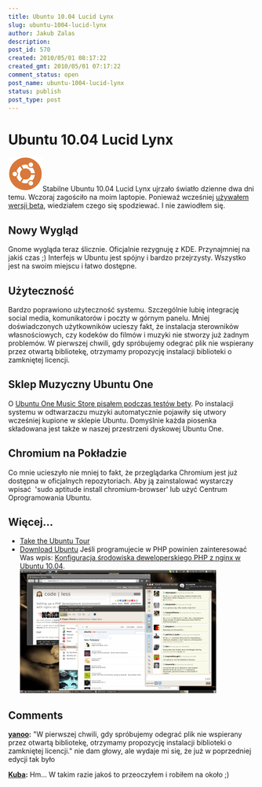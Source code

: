 ```yaml
---
title: Ubuntu 10.04 Lucid Lynx
slug: ubuntu-1004-lucid-lynx
author: Jakub Zalas
description: 
post_id: 570
created: 2010/05/01 08:17:22
created_gmt: 2010/05/01 07:17:22
comment_status: open
post_name: ubuntu-1004-lucid-lynx
status: publish
post_type: post
---
```


<!--Stabilne Ubuntu 10.04 Lucid Lynx ujrzało światło dzienne dwa dni temu. Wczoraj zagościło na moim laptopie. Ponieważ wcześniej używałem wersji beta, wiedziałem czego się spodziewać. I nie zawiodłem się.-->

# Ubuntu 10.04 Lucid Lynx

![Ubuntu Logo](/uploads/wp//2010/05/ubuntulogo-circle.png)Stabilne Ubuntu 10.04 Lucid Lynx ujrzało światło dzienne dwa dni temu. Wczoraj zagościło na moim laptopie. Ponieważ wcześniej [używałem wersji beta](/ubuntu-1004-lucid-lynx-jest-juz-za-rogiem), wiedziałem czego się spodziewać. I nie zawiodłem się. 

## Nowy Wygląd

Gnome wygląda teraz ślicznie. Oficjalnie rezygnuję z KDE. Przynajmniej na jakiś czas ;) Interfejs w Ubuntu jest spójny i bardzo przejrzysty. Wszystko jest na swoim miejscu i łatwo dostępne. 

## Użyteczność

Bardzo poprawiono użyteczność systemu. Szczególnie lubię integrację social media, komunikatorów i poczty w górnym panelu. Mniej doświadczonych użytkowników ucieszy fakt, że instalacja sterowników własnościowych, czy kodeków do filmów i muzyki nie stworzy już żadnym problemów. W pierwszej chwili, gdy spróbujemy odegrać plik nie wspierany przez otwartą bibliotekę, otrzymamy propozycję instalacji biblioteki o zamkniętej licencji. 

## Sklep Muzyczny Ubuntu One

O [Ubuntu One Music Store pisałem podczas testów bety](/sklep-muzyczny-w-ubuntu-ubuntu-one-music-store). Po instalacji systemu w odtwarzaczu muzyki automatycznie pojawiły się utwory wcześniej kupione w sklepie Ubuntu. Domyślnie każda piosenka składowana jest także w naszej przestrzeni dyskowej Ubuntu One. 

## Chromium na Pokładzie

Co mnie ucieszyło nie mniej to fakt, że przeglądarka Chromium jest już dostępna w oficjalnych repozytoriach. Aby ją zainstalować wystarczy wpisać  'sudo aptitude install chromium-browser' lub użyć Centrum Oprogramowania Ubuntu. 

## Więcej...

  * [Take the Ubuntu Tour](http://www.ubuntu.com/products/whatisubuntu/1004features)
  * [Download Ubuntu](http://www.ubuntu.com/getubuntu/download)
Jeśli programujecie w PHP powinien zainteresować Was wpis: [Konfiguracja środowiska deweloperskiego PHP z nginx w Ubuntu 10.04](/konfiguracja-srodowiska-deweloperskiego-php-z-nginx-w-ubuntu-1004). ![Ubuntu 10.04 Lucid Lynx](/uploads/wp//2010/05/ubuntu1004-02-400x250.png)

## Comments

**[yanoo](#2999 "2010-05-01 01:51:27"):** "W pierwszej chwili, gdy spróbujemy odegrać plik nie wspierany przez otwartą bibliotekę, otrzymamy propozycję instalacji biblioteki o zamkniętej licencji." nie dam głowy, ale wydaje mi się, że już w poprzedniej edycji tak było

**[Kuba](#3000 "2010-05-01 01:54:31"):** Hm... W takim razie jakoś to przeoczyłem i robiłem na około ;)

